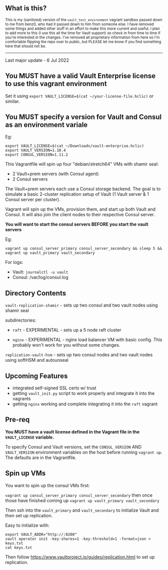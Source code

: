 ## What is this?

<sub>This is my (sanitized) version of the `vault_test_environment` vagrant sandbox passed down to me from benz0, who had it passed down to him from someone else. I have removed some things and added other stuff in an effort to make this more current and useful. I plan to add more to this (I use this all the time for Vault support) so check in from time to time if you're interested in the changes. I've removed all proprietary information from here so I'm comfortable flipping the repo over to public, but PLEASE let me know if you find something here that should not be. </sub>

---

Last major update - 6 Jul 2022

## **You MUST have a valid Vault Enterprise license to use this vagrant environment**

Set it using `export VAULT_LICENSE=$(cat ~/your-license-file.hclic)` or similar.

## **You MUST specify a version for Vault and Consul as an environment variale** 

Eg: 

```
export VAULT_LICENSE=$(cat ~/Downloads/vault-enterprise.hclic)
export VAULT_VERSION=1.10.4
export CONSUL_VERSION=1.11.2
```


This Vagrantfile will spin up four "debian/stretch64" VMs with shamir seal: 

* 2 Vault+prem servers (with Consul agent)
* 2 Consul servers

The Vault+prem servers each use a Consul storage backend. The goal is to simulate a basic 2-cluster replication setup of Vault (1 Vault server & 1 Consul server per cluster).

Vagrant will spin up the VMs, provision them, and start up both Vault and Consul. It will also join the client nodes to their respective Consul server. 

**You will want to start the consul servers BEFORE you start the vault servers** 

Eg: 

`vagrant up consul_server_primary consul_server_secondary && sleep 5 && vagrant up vault_primary vault_secondary`

For logs:

* Vault: `journalctl -u vault` 
* Consul: /var/log/consul.log

## Directory Contents

`vault-replication-shamir` - sets up two consul and two vault nodes using shamir seal

subdirectories:

* `raft` - EXPERIMENTAL - sets up a 5 node raft cluster 

* `nginx` - EXPERIMENTAL - nginx load balancer VM with basic config. This probably won't work for you without some changes. 

`replication-vault-hsm` - sets up two consul nodes and two vault nodes using softHSM and autounseal 


## Upcoming Features 

- integrated self-signed SSL certs w/ trust
- getting `vault_init.py` script to work properly and integrate it into the vagrants
- getting `nginx` working and complete integrating it into the `raft` vagrant 

## Pre-req

**You MUST have a vault license defined in the Vagrant file in the `VAULT_LICENSE` variable.**

To specify Consul and Vault versions, set the `CONSUL_VERSION` AND `VAULT_VERSION` environment variables on the host before running `vagrant up`. The defaults are in the Vagrantfile. 

## Spin up VMs

You want to spin up the consul VMs first: 

`vagrant up consul_server_primary consul_server_secondary` 
then once those have finished coming up 
`vagrant up vault_primary vault_secondary` 

Then ssh into the `vault_primary` and `vault_secondary` to initialize Vault and then set up replication. 

Easy to initialize with:

```
export VAULT_ADDR="http://:8200"
vault operator init -key-shares=1 -key-threshold=1 -format=json > keys.txt
cat keys.txt
```

Then follow https://www.vaultproject.io/guides/replication.html to set up replication.
